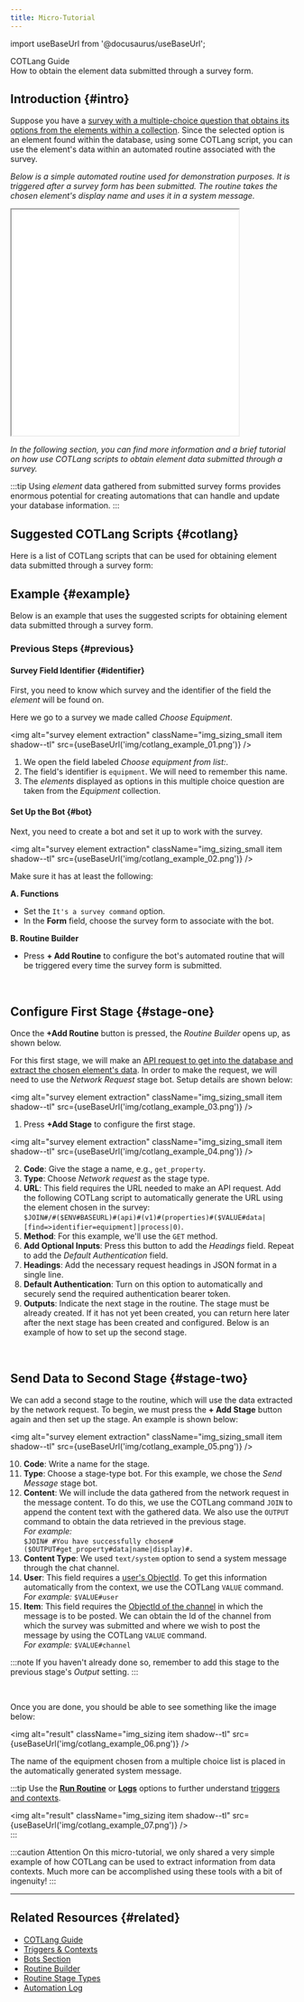 ```yaml
---
title: Micro-Tutorial
---
```


import useBaseUrl from '@docusaurus/useBaseUrl'; 

<span className="hero__title">COTLang Guide</span><br/>
<span className="hero__subtitle">How to obtain the element data submitted through a survey form.</span>

## Introduction {#intro}
Suppose you have a [survey with a multiple-choice question that obtains its options from the elements within a collection](/docs/documentation/admin/survey/components/multiple_choice#collection-type). Since the selected option is an element found within the database, using some COTLang script, you can use the element's data within an automated routine associated with the survey.

<div className="container align-center">

_Below is a simple automated routine used for demonstration purposes. It is triggered after a survey form has been submitted. The routine takes the chosen element's display name and uses it in a system message._

<iframe src={useBaseUrl('img/cotlang_example_00.mp4')} width="80%" height="400" title="tutorial"></iframe>
<br/>

</div>

_In the following section, you can find more information and a brief tutorial on how use COTLang scripts to obtain element data submitted through a survey._

:::tip
Using _element_ data gathered from submitted survey forms provides enormous potential for creating automations that can handle and update your database information.
:::

## Suggested COTLang Scripts {#cotlang}
Here is a list of COTLang scripts that can be used for obtaining element data submitted through a survey form:




## Example {#example}
Below is an example that uses the suggested scripts for obtaining element data submitted through a survey form.

### Previous Steps {#previous}

<div className="alert alert--secondary">

#### Survey Field Identifier {#identifier}
First, you need to know which survey and the identifier of the field the _element_ will be found on.

Here we go to a survey we made called _Choose Equipment_.

<img alt="survey element extraction" className="img_sizing_small item shadow--tl" src={useBaseUrl('img/cotlang_example_01.png')} />
<br/>

1. We open the field labeled _Choose equipment from list:_.
2. The field's identifier is `equipment`. We will need to remember this name.
3. The _elements_ displayed as options in this multiple choice question are taken from the _Equipment_ collection.

#### Set Up the Bot {#bot}

Next, you need to create a bot and set it up to work with the survey.

<img alt="survey element extraction" className="img_sizing_small item shadow--tl" src={useBaseUrl('img/cotlang_example_02.png')} />
<br/>

Make sure it has at least the following:

**A. Functions**
- Set the `It's a survey command` option. 
- In the **Form** field, choose the survey form to associate with the bot.  

**B. Routine Builder**
- Press **+ Add Routine** to configure the bot's automated routine that will be triggered every time the survey form is submitted.

</div>
<br/>

<div className="alert alert--secondary">

## Configure First Stage {#stage-one}
Once the **+Add Routine** button is pressed, the _Routine Builder_ opens up, as shown below. 

For this first stage, we will make an [API request to get into the database and extract the chosen element's data](/docs/documentation/api/databases/properties#get-by-id). In order to make the request, we will need to use the _Network Request_ stage bot. Setup details are shown below:

<img alt="survey element extraction" className="img_sizing_small item shadow--tl" src={useBaseUrl('img/cotlang_example_03.png')} />
<br/>

1. Press **+Add Stage** to configure the first stage.

<img alt="survey element extraction" className="img_sizing_small item shadow--tl" src={useBaseUrl('img/cotlang_example_04.png')} />
<br/>

2. **Code**: Give the stage a name, e.g., `get_property`.
3. **Type**: Choose _Network request_ as the stage type.
4. **URL**: This field requires the URL needed to make an API request. Add the following COTLang script to automatically generate the URL using the element chosen in the survey:  
`$JOIN#/#($ENV#BASEURL)#(api)#(v1)#(properties)#($VALUE#data|[find=>identifier=equipment]|process|0)`.
5. **Method**: For this example, we'll use the `GET` method.
6. **Add Optional Inputs**: Press this button to add the _Headings_ field. Repeat to add the _Default Authentication_ field.
7. **Headings**: Add the necessary request headings in JSON format in a single line.
8. **Default Authentication**: Turn on this option to automatically and securely send the required authentication bearer token.
9. **Outputs**: Indicate the next stage in the routine. The stage must be already created. If it has not yet been created, you can return here later after the next stage has been created and configured. Below is an example of how to set up the second stage.

</div>
<br/>

<div className="alert alert--secondary">

## Send Data to Second Stage {#stage-two}

We can add a second stage to the routine, which will use the data extracted by the network request. To begin, we must press the **+ Add Stage** button again and then set up the stage. An example is shown below:

<img alt="survey element extraction" className="img_sizing_small item shadow--tl" src={useBaseUrl('img/cotlang_example_05.png')} />
<br/>

10. **Code**: Write a name for the stage.
11. **Type**: Choose a stage-type bot. For this example, we chose the _Send Message_ stage bot.
12. **Content**: We will include the data gathered from the network request in the message content. To do this, we use the COTLang command `JOIN` to append the content text with the gathered data. We also use the `OUTPUT` command to obtain the data retrieved in the previous stage.  
_For example:_  
`$JOIN# #You have successfully chosen#($OUTPUT#get_property#data|name|display)#.`
13. **Content Type**: We used `text/system` option to send a system message through the chat channel.
14. **User**: This field requires a [user's ObjectId](/docs/documentation/models/users/model_users). To get this information automatically from the context, we use the COTLang `VALUE` command.  
_For example:_ `$VALUE#user`
15. **Item**: This field requires the [ObjectId of the channel](/docs/documentation/models/communication/model_channels) in which the message is to be posted. We can obtain the Id of the channel from which the survey was submitted and where we wish to post the message by using the COTLang `VALUE` command.  
_For example:_ `$VALUE#channel`

:::note
If you haven't already done so, remember to add this stage to the previous stage's _Output_ setting.
:::

</div>
<br/>

Once you are done, you should be able to see something like the image below:

<img alt="result" className="img_sizing item shadow--tl" src={useBaseUrl('img/cotlang_example_06.png')} />
<br/>

The name of the equipment chosen from a multiple choice list is placed in the automatically generated system message.

:::tip
Use the [**Run Routine**](/docs/documentation/automation/admin_routine#run-routine) or [**Logs**](/docs/documentation/automation/automation_log) options to further understand [triggers and contexts](/docs/documentation/automation/cotlang/triggers_and_contexts).

<img alt="result" className="img_sizing item shadow--tl" src={useBaseUrl('img/cotlang_example_07.png')} />
<br/>
:::

:::caution Attention
On this micro-tutorial, we only shared a very simple example of how COTLang can be used to extract information from data contexts. Much more can be accomplished using these tools with a bit of ingenuity!
:::

---
## Related Resources {#related}
- [COTLang Guide](/docs/documentation/automation/cotlang/admin_cotlang) 
- [Triggers & Contexts](/docs/documentation/automation/cotlang/triggers_and_contexts)
- [Bots Section](/docs/documentation/admin/admin_bots)
- [Routine Builder](/docs/documentation/automation/admin_routine)
- [Routine Stage Types](/docs/documentation/automation/existing_routines)
- [Automation Log](/docs/documentation/automation/automation_log)